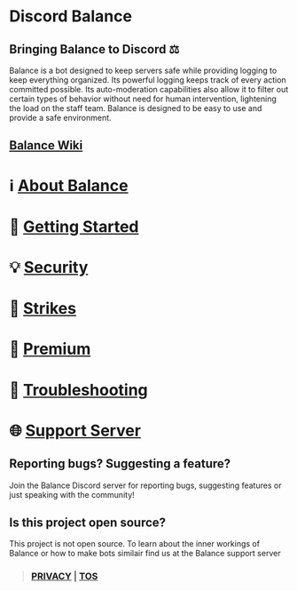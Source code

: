 # Discord Balance

## Bringing Balance to Discord ⚖️
Balance is a bot designed to keep servers safe while providing logging to keep everything organized. Its powerful logging keeps track of every action committed possible. Its auto-moderation capabilities also allow it to filter out certain types of behavior without need for human intervention, lightening the load on the staff team. Balance is designed to be easy to use and provide a safe environment.

## [Balance Wiki](https://github.com/qasmokes/balance/wiki)
# ℹ [About Balance](https://github.com/qasmokes/balance/wiki/about)  
# 🔹 [Getting Started](https://github.com/qasmokes/balance/wiki/getting-started)  
# 💡 [Security](https://github.com/qasmokes/balance/wiki/security)  
# 🚩 [Strikes](https://github.com/qasmokes/balance/wiki/strikes)  
# 🔸 [Premium](https://github.com/qasmokes/balance/wiki/premium)  
# 🔌 [Troubleshooting](https://github.com/qasmokes/balance/wiki/troubleshooting)  
# 🌐 [Support Server](https://github.com/qasmokes/balance/invite)


## Reporting bugs? Suggesting a feature?
Join the Balance Discord server for reporting bugs, suggesting features or just speaking with the community!


## Is this project open source?
This project is not open source. To learn about the inner workings of Balance or how to make bots similair find us at the Balance support server

> ### [PRIVACY](https://github.com/qasmokes/balance/privacy) |  [TOS](https://github.com/qasmokes/balance/tos)
